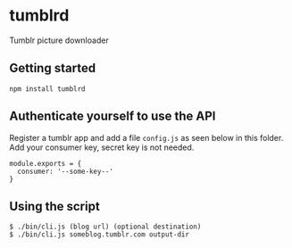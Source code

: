 # tumblrd
Tumblr picture downloader

## Getting started

```
npm install tumblrd
```

## Authenticate yourself to use the API
Register a tumblr app and add a file ```config.js``` as seen below in this folder.
Add your consumer key, secret key is not needed.

```
module.exports = {
  consumer: '--some-key--'
}
```

## Using the script

```
$ ./bin/cli.js (blog url) (optional destination)
$ ./bin/cli.js someblog.tumblr.com output-dir
```